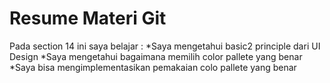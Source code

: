 <h1>Resume Materi Git</h1>
Pada section 14 ini saya belajar :
*Saya mengetahui basic2 principle dari UI Design 
*Saya mengetahui bagaimana memilih color pallete yang benar 
*Saya bisa mengimplementasikan pemakaian colo pallete yang benar